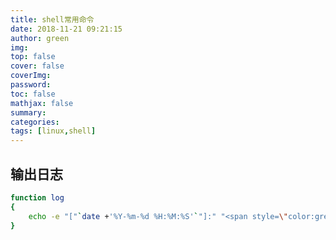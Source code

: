```yaml
---
title: shell常用命令
date: 2018-11-21 09:21:15
author: green
img: 
top: false
cover: false
coverImg: 
password: 
toc: false
mathjax: false
summary: 
categories: 
tags: [linux,shell]
---
```


## 输出日志

```bash
function log
{
    echo -e "["`date +'%Y-%m-%d %H:%M:%S'`"]:" "<span style=\"color:green\">$*</span>"
}
```